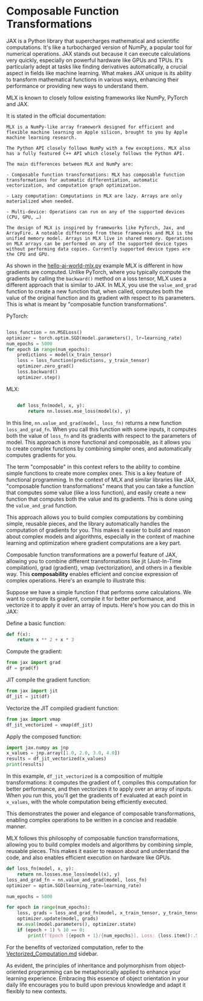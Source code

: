 # Composable Function Transformations

JAX is a Python library that supercharges mathematical and scientific computations. It's like a turbocharged version of NumPy, a popular tool for numerical operations. JAX stands out because it can execute calculations very quickly, especially on powerful hardware like GPUs and TPUs. It's particularly adept at tasks like finding derivatives automatically, a crucial aspect in fields like machine learning. What makes JAX unique is its ability to transform mathematical functions in various ways, enhancing their performance or providing new ways to understand them. 

MLX is known to closely follow existing frameworks like NumPy, PyTorch and JAX. 

It is stated in the official documentation:

    MLX is a NumPy-like array framework designed for efficient and flexible machine learning on Apple silicon, brought to you by Apple machine learning research.
    
    The Python API closely follows NumPy with a few exceptions. MLX also has a fully featured C++ API which closely follows the Python API.
    
    The main differences between MLX and NumPy are:
    
    - Composable function transformations: MLX has composable function transformations for automatic differentiation, automatic vectorization, and computation graph optimization.
    
    - Lazy computation: Computations in MLX are lazy. Arrays are only materialized when needed.
    
    - Multi-device: Operations can run on any of the supported devices (CPU, GPU, …)
    
    The design of MLX is inspired by frameworks like PyTorch, Jax, and ArrayFire. A noteable difference from these frameworks and MLX is the unified memory model. Arrays in MLX live in shared memory. Operations on MLX arrays can be performed on any of the supported device types without performing data copies. Currently supported device types are the CPU and GPU.


As shown in the  [hello-ai-world-mlx.py](../000-hello-ai-world/hello-ai-world-mlx.py) example
MLX is different in how gradients are computed. Unlike PyTorch, where you typically compute the gradients by calling the `backward()` method on a loss tensor, MLX uses a different approach that is similar to JAX. In MLX, you use the `value_and_grad` function to create a new function that, when called, computes both the value of the original function and its gradient with respect to its parameters. This is what is meant by "composable function transformations".

PyTorch:

```python

loss_function = nn.MSELoss()
optimizer = torch.optim.SGD(model.parameters(), lr=learning_rate)
num_epochs = 5000
for epoch in range(num_epochs):
    predictions = model(x_train_tensor)
    loss = loss_function(predictions, y_train_tensor)
    optimizer.zero_grad()
    loss.backward()
    optimizer.step()

```

MLX:

```python

    def loss_fn(model, x, y):
        return nn.losses.mse_loss(model(x), y)

```

In this line, `nn.value_and_grad(model, loss_fn)` returns a new function `loss_and_grad_fn`. When you call this function with some inputs, it computes both the value of `loss_fn` and its gradients with respect to the parameters of model. This approach is more functional and composable, as it allows you to create complex functions by combining simpler ones, and automatically computes gradients for you.

The term "composable" in this context refers to the ability to combine simple functions to create more complex ones. This is a key feature of functional programming.  In the context of MLX and similar libraries like JAX, "composable function transformations" means that you can take a function that computes some value (like a loss function), and easily create a new function that computes both the value and its gradients. This is done using the `value_and_grad` function.

This approach allows you to build complex computations by combining simple, reusable pieces, and the library automatically handles the computation of gradients for you. This makes it easier to build and reason about complex models and algorithms, especially in the context of machine learning and optimization where gradient computations are a key part.

Composable function transformations are a powerful feature of JAX, allowing you to combine different transformations like jit (Just-In-Time compilation), grad (gradient), vmap (vectorization), and others in a flexible way. This **composability** enables efficient and concise expression of complex operations. Here's an example to illustrate this:

Suppose we have a simple function f that performs some calculations. We want to compute its gradient, compile it for better performance, and vectorize it to apply it over an array of inputs. Here's how you can do this in JAX:

Define a basic function:

```python
def f(x):
    return x ** 2 + x * 3
```

Compute the gradient:

```python
from jax import grad
df = grad(f)
```

JIT compile the gradient function:

```python
from jax import jit
df_jit = jit(df)
```

Vectorize the JIT compiled gradient function:

```python
from jax import vmap
df_jit_vectorized = vmap(df_jit)
```

Apply the composed function:

```python
import jax.numpy as jnp
x_values = jnp.array([1.0, 2.0, 3.0, 4.0])
results = df_jit_vectorized(x_values)
print(results)
```

In this example, `df_jit_vectorized` is a composition of multiple transformations: it computes the gradient of f, compiles this computation for better performance, and then vectorizes it to apply over an array of inputs. When you run this, you'll get the gradients of f evaluated at each point in `x_values`, with the whole computation being efficiently executed.

This demonstrates the power and elegance of composable transformations, enabling complex operations to be written in a concise and readable manner.

MLX follows this philosophy of composable function transformations, allowing you to build complex models and algorithms by combining simple, reusable pieces. This makes it easier to reason about and understand the code, and also enables efficient execution on hardware like GPUs.


```python
def loss_fn(model, x, y):
    return nn.losses.mse_loss(model(x), y)
loss_and_grad_fn = nn.value_and_grad(model, loss_fn)
optimizer = optim.SGD(learning_rate=learning_rate)

num_epochs = 5000

for epoch in range(num_epochs):
    loss, grads = loss_and_grad_fn(model, x_train_tensor, y_train_tensor)
    optimizer.update(model, grads)
    mx.eval(model.parameters(), optimizer.state)
    if (epoch + 1) % 10 == 0:
        print(f'Epoch [{epoch + 1}/{num_epochs}], Loss: {loss.item():.5f}')
```

For the benefits of vectorized computation, refer to the [Vectorized_Computation.md](Vectorized_Computation.md) sidebar.

As evident, the principles of inheritance and polymorphism from object-oriented programming can be metaphorically applied to enhance your learning experience. Embracing this essence of object orientation in your daily life encourages you to build upon previous knowledge and adapt it flexibly to new contexts.